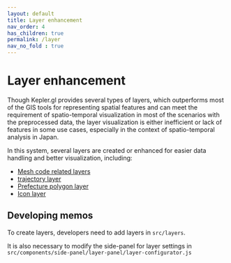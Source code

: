 ```yaml
---
layout: default
title: Layer enhancement
nav_order: 4
has_children: true
permalink: /layer
nav_no_fold : true
--- 
```


# Layer enhancement

Though Kepler.gl provides several types of layers, which outperforms most of the GIS tools for representing spatial features and can meet the requirement of spatio-temporal visualization in most of the scenarios with the preprocessed data, the layer visualization is either inefficient or lack of features in some use cases, especially in the context of spatio-temporal analysis in Japan. 

In this system, several layers are created or enhanced for easier data handling and better visualization, including: 

- [Mesh code related layers](meshcode/meshcode-main)
- [trajectory layer](trajectory-layer)
- [Prefecture polygon layer](pref-layer)
- [Icon layer](icon-layer)

## Developing memos

To create layers, developers need to add layers in `src/layers`.

It is also necessary to modify the side-panel for layer settings in `src/components/side-panel/layer-panel/layer-configurator.js`









